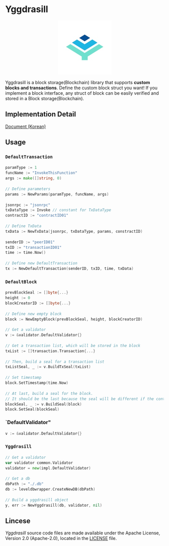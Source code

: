 # Yggdrasill

<p align="center"><img src="./image/yggdrasil.jpeg"></p>

Yggdrasill is a block storage(Blockchain) library that supports **custom blocks and transactions**.
Define the custom block struct you want! If you implement a block interface, any struct of block can be easily verified and stored in a Block storage(Blockchain).

## Implementation Detail

[Document (Korean)](./IMPLEMENTATION_DETAIL_KR.md)

## Usage

### `DefaultTransaction`
```go
paramType := 1
funcName := "InvokeThisFunction"
args := make([]string, 0)

// Define parameters
params := NewParams(paramType, funcName, args)

jsonrpc := "jsonrpc"
txDataType := Invoke // constant for TxDataType
contractID := "contractID01"

// Define TxData
txData := NewTxData(jsonrpc, txDataType, params, constractID)

senderID := "peerID01"
txID := "transactionID01"
time := time.Now()

// Define new DefaultTransaction
tx := NewDefaultTransaction(senderID, txID, time, txData)
```

### `DefaultBlock`
```go
prevBlockSeal := []byte{...}
height := 0
blockCreatorID := []byte{...}

// Define new empty block
block := NewEmptyBlock(prevBlockSeal, height, blockCreatorID)

// Get a validator
v := &validator.DefaultValidator{}

// Get a transaction list, which will be stored in the block
txList := []transaction.Transaction{...}

// Then, build a seal for a transaction list
txListSeal, _ := v.BuildTxSeal(txList)

// Set timestamp
block.SetTimestamp(time.Now)

// At last, build a seal for the block.
// It should be the last because the seal will be different if the contents of the block are changed.
blockSeal, _ := v.BuildSeal(block)
block.SetSeal(blockSeal)
```

### `DefaultValidator"
```go
v := &validator.DefaultValidator{}
```

### `Yggdrasill`
```go
// Get a validator
var validator common.Validator
validator = new(impl.DefaultValidator)

// Get a db
dbPath := "./.db"
db := leveldbwrapper.CreateNewDB(dbPath)

// Build a yggdrasill object
y, err := NewYggdrasill(db, validator, nil)
```


## Lincese

*Yggdrasill* source code files are made available under the Apache License, Version 2.0 (Apache-2.0), located in the [LICENSE](LICENSE) file.
